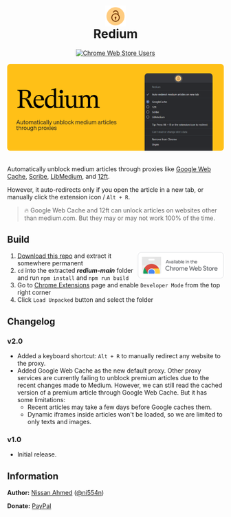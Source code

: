 <h1 align="center"><img src="assets/icon128.png" width="48px" style="vertical-align: bottom;" ><br />Redium</h1>

<div align="center"><a href="https://chrome.google.com/webstore/detail/aapiedkipcbeplicbbicchmdmpinhjdl"><img alt="Chrome Web Store Users" src="https://img.shields.io/chrome-web-store/users/aapiedkipcbeplicbbicchmdmpinhjdl?logo=googlechrome&logoColor=white&label=chrome%20web%20store&labelColor=%2335363a&color=%23ffbe41"></a></div>

<br />
<div align="center"><img src="./.doc/marquee.png" width="600px" /></div>
<br />

Automatically unblock medium articles through proxies like [Google Web Cache](https://webcache.googleusercontent.com), [Scribe](https://scribe.rip), [LibMedium](https://libmedium.batsense.net), and [12ft](https://12ft.io).

However, it auto-redirects only if you open the article in a new tab, or manually click the extension icon / `Alt + R`.

> 🔥 Google Web Cache and 12ft can unlock articles on websites other than medium.com. But they may or may not work 100% of the time.

## Build

<a href="https://chrome.google.com/webstore/detail/aapiedkipcbeplicbbicchmdmpinhjdl"><img src="./.doc/chrome-web-store-badge.png" width="200px" align="right" /></a>

1. [Download this repo](https://github.com/ni554n/redium/archive/refs/heads/main.zip) and extract it somewhere permanent
2. `cd` into the extracted **_redium-main_** folder and run `npm install` and `npm run build`
3. Go to [Chrome Extensions](chrome://extensions/) page and enable `Developer Mode` from the top right corner
4. Click `Load Unpacked` button and select the folder

## Changelog

### v2.0

- Added a keyboard shortcut: `Alt + R` to manually redirect any website to the proxy.
- Added Google Web Cache as the new default proxy. Other proxy services are currently failing to unblock premium articles due to the recent changes made to Medium. However, we can still read the cached version of a premium article through Google Web Cache. But it has some limitations:
  - Recent articles may take a few days before Google caches them.
  - Dynamic iframes inside articles won't be loaded, so we are limited to only texts and images.

### v1.0

- Initial release.

## Information

**Author:** [Nissan Ahmed](https://anissan.com) ([@ni554n](https://twitter.com/ni554n))

**Donate:** [PayPal](https://paypal.me/ni554n)
<img src="https://ping.anissan.com/?repo=redium" width="0" height="0" align="right">
